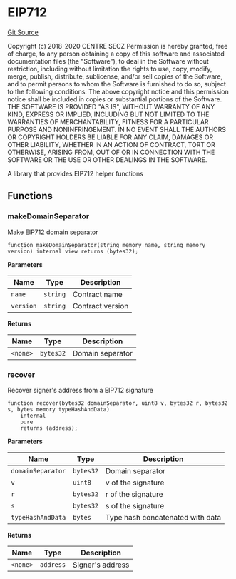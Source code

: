 # EIP712
[Git Source](https://github.com/Sotatek-LoiNguyen2/ignition-sc/blob/6fd47416ac9b148d4f43e8bb90a990315ae49b42/contracts/test/USDC_ETH.sol)

Copyright (c) 2018-2020 CENTRE SECZ
Permission is hereby granted, free of charge, to any person obtaining a copy
of this software and associated documentation files (the "Software"), to deal
in the Software without restriction, including without limitation the rights
to use, copy, modify, merge, publish, distribute, sublicense, and/or sell
copies of the Software, and to permit persons to whom the Software is
furnished to do so, subject to the following conditions:
The above copyright notice and this permission notice shall be included in
copies or substantial portions of the Software.
THE SOFTWARE IS PROVIDED "AS IS", WITHOUT WARRANTY OF ANY KIND, EXPRESS OR
IMPLIED, INCLUDING BUT NOT LIMITED TO THE WARRANTIES OF MERCHANTABILITY,
FITNESS FOR A PARTICULAR PURPOSE AND NONINFRINGEMENT. IN NO EVENT SHALL THE
AUTHORS OR COPYRIGHT HOLDERS BE LIABLE FOR ANY CLAIM, DAMAGES OR OTHER
LIABILITY, WHETHER IN AN ACTION OF CONTRACT, TORT OR OTHERWISE, ARISING FROM,
OUT OF OR IN CONNECTION WITH THE SOFTWARE OR THE USE OR OTHER DEALINGS IN THE
SOFTWARE.

A library that provides EIP712 helper functions


## Functions
### makeDomainSeparator

Make EIP712 domain separator


```solidity
function makeDomainSeparator(string memory name, string memory version) internal view returns (bytes32);
```
**Parameters**

|Name|Type|Description|
|----|----|-----------|
|`name`|`string`|     Contract name|
|`version`|`string`|  Contract version|

**Returns**

|Name|Type|Description|
|----|----|-----------|
|`<none>`|`bytes32`|Domain separator|


### recover

Recover signer's address from a EIP712 signature


```solidity
function recover(bytes32 domainSeparator, uint8 v, bytes32 r, bytes32 s, bytes memory typeHashAndData)
    internal
    pure
    returns (address);
```
**Parameters**

|Name|Type|Description|
|----|----|-----------|
|`domainSeparator`|`bytes32`|  Domain separator|
|`v`|`uint8`|                v of the signature|
|`r`|`bytes32`|                r of the signature|
|`s`|`bytes32`|                s of the signature|
|`typeHashAndData`|`bytes`|  Type hash concatenated with data|

**Returns**

|Name|Type|Description|
|----|----|-----------|
|`<none>`|`address`|Signer's address|


